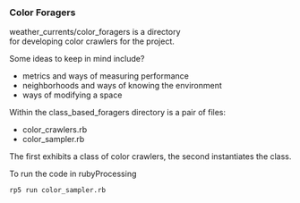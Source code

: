 ### Color Foragers ###

weather_currents/color_foragers is a directory<br>for developing color crawlers for the project.

Some ideas to keep in mind include?
<ul>
<li>metrics and ways of measuring performance</li>
<li>neighborhoods and ways of knowing the environment</li>
<li>ways of modifying a space</li>
</ul>

<p>
Within the class_based_foragers directory is a pair of files:<br>
<ul><li>color_crawlers.rb</li><li>color_sampler.rb</li></ul>
The first exhibits a class of color crawlers, the second instantiates the class.</p>

To run the code in rubyProcessing
```bash
rp5 run color_sampler.rb
```

